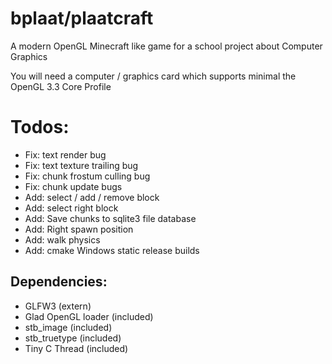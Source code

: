 # bplaat/plaatcraft
A modern OpenGL Minecraft like game for a school project about Computer Graphics

You will need a computer / graphics card which supports minimal the OpenGL 3.3 Core Profile

# Todos:
- Fix: text render bug
- Fix: text texture trailing bug
- Fix: chunk frostum culling bug
- Fix: chunk update bugs
- Add: select / add / remove block
- Add: select right block
- Add: Save chunks to sqlite3 file database
- Add: Right spawn position
- Add: walk physics
- Add: cmake Windows static release builds

## Dependencies:
- GLFW3 (extern)
- Glad OpenGL loader (included)
- stb_image (included)
- stb_truetype (included)
- Tiny C Thread (included)
